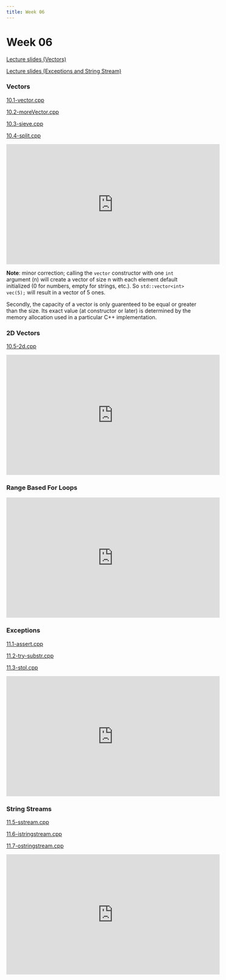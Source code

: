 ```yaml
---
title: Week 06
---
```


# Week 06

[Lecture slides (Vectors)](https://docs.google.com/presentation/d/1N1ajnLs6HaTrm4-4HN2-XCEtO8mszlv-xau0Fyqo8YM/edit?usp=sharing)

[Lecture slides (Exceptions and String Stream)](https://docs.google.com/presentation/d/1xGb8cJtcwnxHDfxJWAbb7kcYIOU6LZ2SOp1zojxw44c/edit?usp=sharing)

### Vectors

[10.1-vector.cpp](week06/10.1-vector.cpp)

[10.2-moreVector.cpp](week06/10.2-moreVector.cpp)

[10.3-sieve.cpp](week06/10.3-sieve.cpp)

[10.4-split.cpp](week06/10.4-split.cpp)

<div align="center">
<iframe width="560" height="315" src="https://www.youtube.com/embed/VzZFKoL_qxk" frameborder="0" allow="accelerometer; autoplay; clipboard-write; encrypted-media; gyroscope; picture-in-picture" allowfullscreen></iframe>
</div>

**Note**: minor correction; calling the `vector` constructor with one `int` argument (n) will create a vector of size n with each element default initialized (0 for numbers, empty for strings, etc.). So `std::vector<int> vec(5);` will result in a vector of 5 ones.

Secondly, the capacity of a vector is only guarenteed to be equal or greater than the size. Its exact value (at constructor or later) is determined by the memory allocation used in a particular C++ implementation.

### 2D Vectors

[10.5-2d.cpp](week06/10.5-2d.cpp)

<div align="center">
<iframe width="560" height="315" src="https://www.youtube.com/embed/K7K153h3rWA" frameborder="0" allow="accelerometer; autoplay; clipboard-write; encrypted-media; gyroscope; picture-in-picture" allowfullscreen></iframe>
</div>

### Range Based For Loops

<div align="center">
<iframe width="560" height="315" src="https://www.youtube.com/embed/k5vOH8SmNOQ" frameborder="0" allow="accelerometer; autoplay; clipboard-write; encrypted-media; gyroscope; picture-in-picture" allowfullscreen></iframe>
</div>

### Exceptions

[11.1-assert.cpp](week06/11.1-assert.cpp)

[11.2-try-substr.cpp](week06/11.2-try-substr.cpp)

[11.3-stol.cpp](week06/11.3-stol.cpp)

<div align="center">
<iframe width="560" height="315" src="https://www.youtube.com/embed/L3_oy_LZ9_M" frameborder="0" allow="accelerometer; autoplay; clipboard-write; encrypted-media; gyroscope; picture-in-picture" allowfullscreen></iframe>
</div>

### String Streams

[11.5-sstream.cpp](week06/11.5-sstream.cpp)

[11.6-istringstream.cpp](week06/11.6-istringstream.cpp)

[11.7-ostringstream.cpp](week06/11.7-ostringstream.cpp)

<div align="center">
<iframe width="560" height="315" src="https://www.youtube.com/embed/LFvD_Bl_4Rg" frameborder="0" allow="accelerometer; autoplay; clipboard-write; encrypted-media; gyroscope; picture-in-picture" allowfullscreen></iframe>
</div>